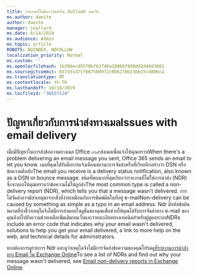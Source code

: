 ```yaml
---
title: รายงานที่ไม่มีการจัดส่งใน Outlook บนเว็บ
ms.author: daeite
author: daeite
manager: joallard
ms.date: 6/14/2019
ms.audience: Admin
ms.topic: article
ROBOTS: NOINDEX, NOFOLLOW
localization_priority: Normal
ms.custom: ''
ms.openlocfilehash: 1b39decd55f0bf63746a28866f880d42dd4d3001
ms.sourcegitcommit: 037331d71f06750d972c0b6278b23bb15c4806ca
ms.translationtype: MT
ms.contentlocale: th-TH
ms.lasthandoff: 10/18/2019
ms.locfileid: "36557124"
---
```

# <a name="issues-with-email-delivery"></a><span data-ttu-id="64f3c-102">ปัญหาเกี่ยวกับการนำส่งทางเมล</span><span class="sxs-lookup"><span data-stu-id="64f3c-102">Issues with email delivery</span></span>

<span data-ttu-id="64f3c-103">เมื่อมีปัญหาในการส่งข้อความทางเมล Office ๓๖๕ส่งเมลเพื่อแจ้งให้คุณทราบ</span><span class="sxs-lookup"><span data-stu-id="64f3c-103">When there's a problem delivering an email message you sent, Office 365 sends an email to let you know.</span></span> <span data-ttu-id="64f3c-104">เมลที่คุณได้รับคือการแจ้งเตือนสถานะการจัดส่งหรือที่เรียกอีกอย่างว่า DSN หรือข้อความตีกลับ</span><span class="sxs-lookup"><span data-stu-id="64f3c-104">The email you receive is a delivery status notification, also known as a DSN or bounce message.</span></span> <span data-ttu-id="64f3c-105">ชนิดที่พบมากที่สุดเรียกว่ารายงานที่ไม่ใช่การนำส่ง (NDR) ซึ่งจะบอกให้คุณทราบว่าข้อความไม่ได้ถูกส่ง</span><span class="sxs-lookup"><span data-stu-id="64f3c-105">The most common type is called a non-delivery report (NDR), which tells you that a message wasn't delivered.</span></span> <span data-ttu-id="64f3c-106">การไม่จัดส่งอาจมีสาเหตุมาจากสิ่งที่ง่ายเหมือนกับการพิมพ์ผิดในที่อยู่ e-mail</span><span class="sxs-lookup"><span data-stu-id="64f3c-106">Non-delivery can be caused by something as simple as a typo in an email address.</span></span> <span data-ttu-id="64f3c-107">Ndr มีรหัสข้อผิดพลาดที่บ่งชี้ว่าเหตุใดจึงไม่มีการส่งมอบโซลูชั่นของคุณเพื่อช่วยให้คุณได้รับการจัดส่งทาง e-mail ของคุณลิงก์ไปยังความช่วยเหลือเพิ่มเติมบนเว็บและรายละเอียดทางเทคนิคสำหรับผู้ดูแลระบบ</span><span class="sxs-lookup"><span data-stu-id="64f3c-107">NDRs include an error code that indicates why your email wasn't delivered, solutions to help you get your email delivered, a link to more help on the web, and technical details for administrators.</span></span>

<span data-ttu-id="64f3c-108">หากต้องการดูรายการ Ndr และดูว่าเหตุใดจึงไม่มีการจัดส่งข้อความของคุณโปรดดู[ที่รายงานการนำส่งทาง Email ใน Exchange Online](https://docs.microsoft.com/exchange/mail-flow-best-practices/non-delivery-reports-in-exchange-online/non-delivery-reports-in-exchange-online)</span><span class="sxs-lookup"><span data-stu-id="64f3c-108">To see a list of NDRs and find out why your message wasn't delivered, see [Email non-delivery reports in Exchange Online](https://docs.microsoft.com/exchange/mail-flow-best-practices/non-delivery-reports-in-exchange-online/non-delivery-reports-in-exchange-online).</span></span>